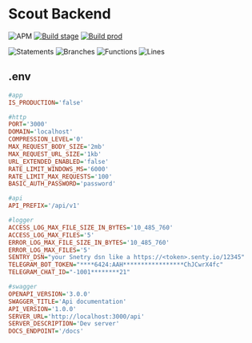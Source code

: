 # Scout Backend
![APM](https://img.shields.io/apm/l/vim-mode) [![Build stage](https://github.com/m-valkov/scout-backend/actions/workflows/stage.yaml/badge.svg?branch=dev)](https://github.com/m-valkov/scout-backend/actions/workflows/stage.yaml) [![Build prod](https://github.com/m-valkov/scout-backend/actions/workflows/production.yaml/badge.svg?branch=master)](https://github.com/m-valkov/scout-backend/actions/workflows/production.yaml)

![Statements](https://img.shields.io/badge/statements-87.32%25-yellow.svg?style=flat) ![Branches](https://img.shields.io/badge/branches-85.56%25-yellow.svg?style=flat) ![Functions](https://img.shields.io/badge/functions-67.24%25-red.svg?style=flat) ![Lines](https://img.shields.io/badge/lines-88%25-yellow.svg?style=flat)
## .env
```ini
#app
IS_PRODUCTION='false'

#http
PORT='3000'
DOMAIN='localhost'
COMPRESSION_LEVEL='0'
MAX_REQUEST_BODY_SIZE='2mb'
MAX_REQUEST_URL_SIZE='1kb'
URL_EXTENDED_ENABLED='false'
RATE_LIMIT_WINDOWS_MS='6000'
RATE_LIMIT_MAX_REQUESTS='100'
BASIC_AUTH_PASSWORD='password'

#api
API_PREFIX='/api/v1'

#logger
ACCESS_LOG_MAX_FILE_SIZE_IN_BYTES='10_485_760'
ACCESS_LOG_MAX_FILES='5'
ERROR_LOG_MAX_FILE_SIZE_IN_BYTES='10_485_760'
ERROR_LOG_MAX_FILES='5'
SENTRY_DSN="your Snetry dsn like a https://<token>.senty.io/12345"
TELEGRAM_BOT_TOKEN="****6424:AAH*****************ChJCwrX4fc"
TELEGRAM_CHAT_ID="-1001********21"

#swagger
OPENAPI_VERSION='3.0.0'
SWAGGER_TITLE='Api documentation'
API_VERSION='1.0.0'
SERVER_URL='http://localhost:3000/api'
SERVER_DESCRIPTION='Dev server'
DOCS_ENDPOINT='/docs'
```
